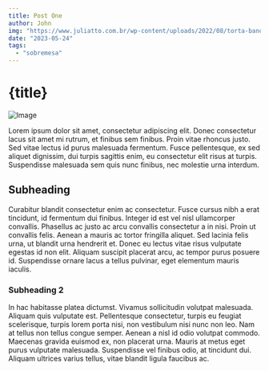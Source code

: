 ```yaml
---
title: Post One
author: John
img: "https://www.juliatto.com.br/wp-content/uploads/2022/08/torta-banoffee.jpg"
date: "2023-05-24"
tags:
  - "sobremesa"
---
```


# {title}

![Image]({img})

Lorem ipsum dolor sit amet, consectetur adipiscing elit. Donec consectetur lacus sit amet mi rutrum, et finibus sem finibus. Proin vitae rhoncus justo. Sed vitae lectus id purus malesuada fermentum. Fusce pellentesque, ex sed aliquet dignissim, dui turpis sagittis enim, eu consectetur elit risus at turpis. Suspendisse malesuada sem quis nunc finibus, nec molestie urna interdum.

## Subheading

Curabitur blandit consectetur enim ac consectetur. Fusce cursus nibh a erat tincidunt, id fermentum dui finibus. Integer id est vel nisl ullamcorper convallis. Phasellus ac justo ac arcu convallis consectetur a in nisi. Proin ut convallis felis. Aenean a mauris ac tortor fringilla aliquet. Sed lacinia felis urna, ut blandit urna hendrerit et. Donec eu lectus vitae risus vulputate egestas id non elit. Aliquam suscipit placerat arcu, ac tempor purus posuere id. Suspendisse ornare lacus a tellus pulvinar, eget elementum mauris iaculis.

### Subheading 2

In hac habitasse platea dictumst. Vivamus sollicitudin volutpat malesuada. Aliquam quis vulputate est. Pellentesque consectetur, turpis eu feugiat scelerisque, turpis lorem porta nisi, non vestibulum nisi nunc non leo. Nam at tellus non tellus congue semper. Aenean a nisl id odio volutpat commodo. Maecenas gravida euismod ex, non placerat urna. Mauris at metus eget purus vulputate malesuada. Suspendisse vel finibus odio, at tincidunt dui. Aliquam ultrices varius tellus, vitae blandit ligula faucibus ac.
